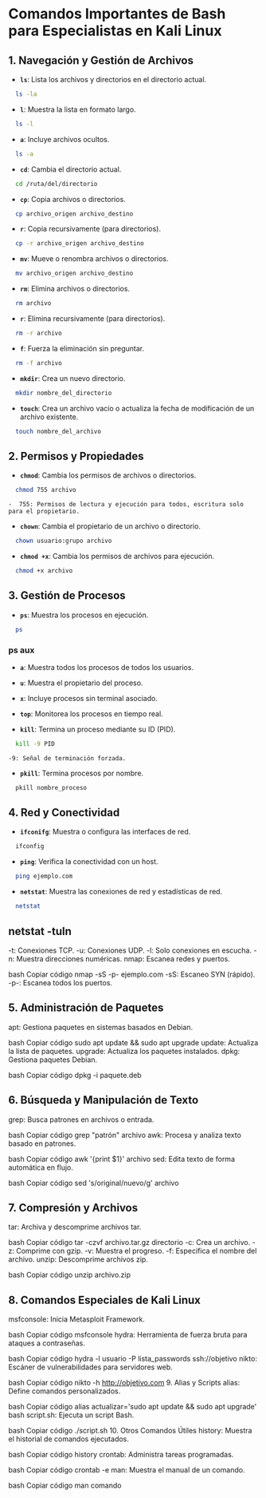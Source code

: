 # Comandos Importantes de Bash para Especialistas en Kali Linux

## 1. Navegación y Gestión de Archivos

- **`ls`**: Lista los archivos y directorios en el directorio actual.
```bash
  ls -la
```
- **`l`**: Muestra la lista en formato largo.
```bash
  ls -l
```
- **`a`**: Incluye archivos ocultos.
```bash
  ls -a
```
- **`cd`**: Cambia el directorio actual.
```bash
  cd /ruta/del/directorio
```

- **`cp`**: Copia archivos o directorios.
```bash
  cp archivo_origen archivo_destino
```

- **`r`**: Copia recursivamente (para directorios).
```bash
  cp -r archivo_origen archivo_destino
```
  
- **`mv`**: Mueve o renombra archivos o directorios.
```bash
  mv archivo_origen archivo_destino
```

- **`rm`**: Elimina archivos o directorios.
```bash
  rm archivo
```

- **`r`**: Elimina recursivamente (para directorios).
```bash
  rm -r archivo
```

- **`f`**: Fuerza la eliminación sin preguntar.
```bash
  rm -f archivo
```
- **`mkdir`**: Crea un nuevo directorio.
```bash
  mkdir nombre_del_directorio
```

- **`touch`**: Crea un archivo vacío o actualiza la fecha de modificación de un archivo existente.
```bash
  touch nombre_del_archivo
```

## 2. Permisos y Propiedades
- **`chmod`**: Cambia los permisos de archivos o directorios.
```bash
  chmod 755 archivo
```
```
-  755: Permisos de lectura y ejecución para todos, escritura solo para el propietario.
```

- **`chown`**: Cambia el propietario de un archivo o directorio.
```bash
  chown usuario:grupo archivo
```

- **`chmod +x`**: Cambia los permisos de archivos para ejecución.
```bash
  chmod +x archivo
```


## 3. Gestión de Procesos

- **`ps`**: Muestra los procesos en ejecución.
```bash
  ps
```

### ps aux
- **`a`**: Muestra todos los procesos de todos los usuarios.
- **`u`**: Muestra el propietario del proceso.
- **`x`**: Incluye procesos sin terminal asociado.
- **`top`**: Monitorea los procesos en tiempo real.

- **`kill`**: Termina un proceso mediante su ID (PID).
```bash
  kill -9 PID
```
```
-9: Señal de terminación forzada.
```
- **`pkill`**: Termina procesos por nombre.
```bash
  pkill nombre_proceso
```


## 4. Red y Conectividad

- **`ifconifg`**: Muestra o configura las interfaces de red.
```bash
  ifconfig
```

- **`ping`**: Verifica la conectividad con un host.
```bash
  ping ejemplo.com
```

- **`netstat`**: Muestra las conexiones de red y estadísticas de red.
```bash
  netstat
```

## netstat -tuln

-t: Conexiones TCP.
-u: Conexiones UDP.
-l: Solo conexiones en escucha.
-n: Muestra direcciones numéricas.
nmap: Escanea redes y puertos.

bash
Copiar código
nmap -sS -p- ejemplo.com
-sS: Escaneo SYN (rápido).
-p-: Escanea todos los puertos.

## 5. Administración de Paquetes
apt: Gestiona paquetes en sistemas basados en Debian.

bash
Copiar código
sudo apt update && sudo apt upgrade
update: Actualiza la lista de paquetes.
upgrade: Actualiza los paquetes instalados.
dpkg: Gestiona paquetes Debian.

bash
Copiar código
dpkg -i paquete.deb
## 6. Búsqueda y Manipulación de Texto

grep: Busca patrones en archivos o entrada.

bash
Copiar código
grep "patrón" archivo
awk: Procesa y analiza texto basado en patrones.

bash
Copiar código
awk '{print $1}' archivo
sed: Edita texto de forma automática en flujo.

bash
Copiar código
sed 's/original/nuevo/g' archivo
## 7. Compresión y Archivos
tar: Archiva y descomprime archivos tar.

bash
Copiar código
tar -czvf archivo.tar.gz directorio
-c: Crea un archivo.
-z: Comprime con gzip.
-v: Muestra el progreso.
-f: Especifica el nombre del archivo.
unzip: Descomprime archivos zip.

bash
Copiar código
unzip archivo.zip

## 8. Comandos Especiales de Kali Linux

msfconsole: Inicia Metasploit Framework.

bash
Copiar código
msfconsole
hydra: Herramienta de fuerza bruta para ataques a contraseñas.

bash
Copiar código
hydra -l usuario -P lista_passwords ssh://objetivo
nikto: Escáner de vulnerabilidades para servidores web.

bash
Copiar código
nikto -h http://objetivo.com
9. Alias y Scripts
alias: Define comandos personalizados.

bash
Copiar código
alias actualizar='sudo apt update && sudo apt upgrade'
bash script.sh: Ejecuta un script Bash.

bash
Copiar código
./script.sh
10. Otros Comandos Útiles
history: Muestra el historial de comandos ejecutados.

bash
Copiar código
history
crontab: Administra tareas programadas.

bash
Copiar código
crontab -e
man: Muestra el manual de un comando.

bash
Copiar código
man comando

